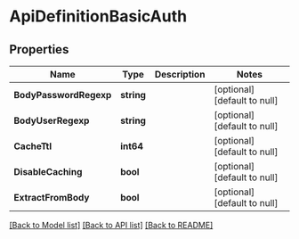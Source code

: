 # ApiDefinitionBasicAuth

## Properties
Name | Type | Description | Notes
------------ | ------------- | ------------- | -------------
**BodyPasswordRegexp** | **string** |  | [optional] [default to null]
**BodyUserRegexp** | **string** |  | [optional] [default to null]
**CacheTtl** | **int64** |  | [optional] [default to null]
**DisableCaching** | **bool** |  | [optional] [default to null]
**ExtractFromBody** | **bool** |  | [optional] [default to null]

[[Back to Model list]](../README.md#documentation-for-models) [[Back to API list]](../README.md#documentation-for-api-endpoints) [[Back to README]](../README.md)

